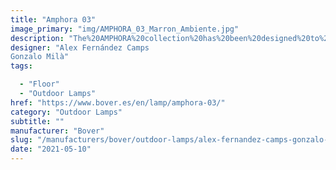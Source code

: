 ```yaml
---
title: "Amphora 03"
image_primary: "img/AMPHORA_03_Marron_Ambiente.jpg"
description: "The%20AMPHORA%20collection%20has%20been%20designed%20to%20create%20a%20warm%A0environment%20especially%20in%20outdoors.%20However%2C%20thanks%20to%20its%20highly%20decorative%20look%2C%20the%20Amphoras%20can%A0equally%20be%20placed%20both%20in%20outdoor%20and%20indoor.%20The%20size%20and%20shape%20of%20this%20collection%20pay%20a%20subtle%20and%20discreet%20homage%A0to%20the%20terracotta%20amphora%20formerly%20used%20for%20gardens%20and%20terraces%A0decoration.%20In%20this%20collection%20we%20have%20used%20a%20synthetic%20wicker%20to%20make%20up%20big%A0handmade%20baskets%20as%20shades%20with%20a%20tripod%20foot%20subjected%20to%20a%A0cataphoresis%20treatment.%20The%20light%20source%20is%20located%20inside%20the%A0polyethylene%20ellipse%20which%20grants%20its%20water%20tightness.%20The%20light%20emitted%20by%20the%20Amphora%20collection%20is%20full%20of%20nuances%20and%A0shapes%20avoiding%20dazzling.%0A%0A%0A%0A"
designer: "Alex Fernández Camps
Gonzalo Milà"
tags: 

  - "Floor"
  - "Outdoor Lamps"
href: "https://www.bover.es/en/lamp/amphora-03/"
category: "Outdoor Lamps"
subtitle: ""
manufacturer: "Bover"
slug: "/manufacturers/bover/outdoor-lamps/alex-fernandez-camps-gonzalo-mila-amphora-03"
date: "2021-05-10"
---
```

